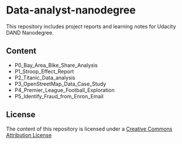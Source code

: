 # Data-analyst-nanodegree
This repository includes project reports and learning notes for Udacity DAND Nanodegree.

## Content
- P0_Bay_Area_Bike_Share_Analysis
- P1_Stroop_Effect_Report
- P2_Titanic_Data_analysis
- P3_OpenStreetMap_Data_Case_Study
- P4_Premier_League_Football_Exploration
- P5_Identify_Fraud_from_Enron_Email


## License

The content of this repository is licensed under a
[Creative Commons Attribution License](http://creativecommons.org/licenses/by/3.0/us/)
